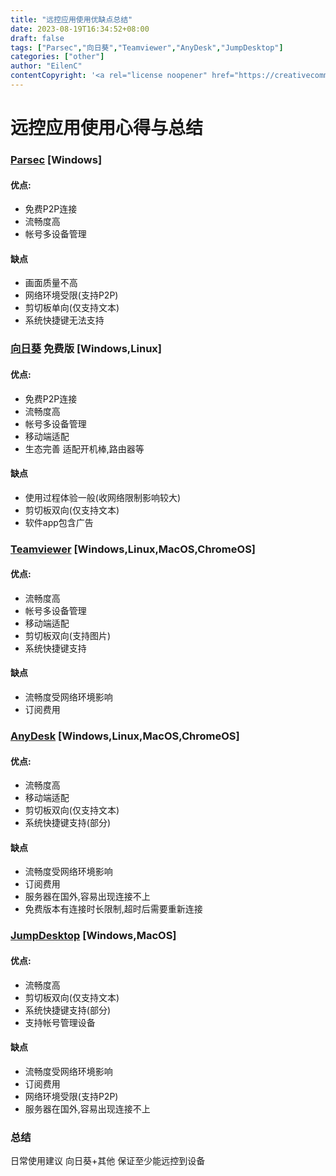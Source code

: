 ```yaml
---
title: "远控应用使用优缺点总结"
date: 2023-08-19T16:34:52+08:00
draft: false
tags: ["Parsec","向日葵","Teamviewer","AnyDesk","JumpDesktop"]
categories: ["other"]
author: "EilenC"
contentCopyright: '<a rel="license noopener" href="https://creativecommons.org/licenses/by-nc-sa/4.0/deed.zh" target="_blank">署名-非商业性使用-相同方式共享 4.0 国际 (CC BY-NC-SA 4.0)</a>'
---
```

# 远控应用使用心得与总结

### [Parsec](https://parsec.app/) [Windows]

#### 优点:

- 免费P2P连接
- 流畅度高
- 帐号多设备管理

#### 缺点

- 画面质量不高
- 网络环境受限(支持P2P)
- 剪切板单向(仅支持文本)
- 系统快捷键无法支持

### [向日葵](https://sunlogin.oray.com/) 免费版 [Windows,Linux]

#### 优点:

- 免费P2P连接
- 流畅度高
- 帐号多设备管理
- 移动端适配
- 生态完善 适配开机棒,路由器等

#### 缺点

- 使用过程体验一般(收网络限制影响较大)
- 剪切板双向(仅支持文本)
- 软件app包含广告

### [Teamviewer](https://www.teamviewer.com/) [Windows,Linux,MacOS,ChromeOS]

#### 优点:

- 流畅度高
- 帐号多设备管理
- 移动端适配
- 剪切板双向(支持图片)
- 系统快捷键支持

#### 缺点

- 流畅度受网络环境影响
- 订阅费用

### [AnyDesk](https://anydesk.com/) [Windows,Linux,MacOS,ChromeOS]

#### 优点:

- 流畅度高
- 移动端适配
- 剪切板双向(仅支持文本)
- 系统快捷键支持(部分)

#### 缺点

- 流畅度受网络环境影响
- 订阅费用
- 服务器在国外,容易出现连接不上
- 免费版本有连接时长限制,超时后需要重新连接

### [JumpDesktop](https://www.jumpdesktop.com/) [Windows,MacOS]

#### 优点:

- 流畅度高
- 剪切板双向(仅支持文本)
- 系统快捷键支持(部分)
- 支持帐号管理设备

#### 缺点

- 流畅度受网络环境影响
- 订阅费用
- 网络环境受限(支持P2P)
- 服务器在国外,容易出现连接不上


### 总结

日常使用建议 向日葵+其他 保证至少能远控到设备